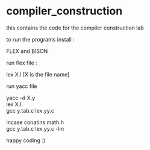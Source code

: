 # compiler_construction
this contains the code for the compiler construction lab



to run the programs
install :

FLEX and BISON

run flex file :

lex X.l [X is the file name]

run yacc file

yacc -d X.y</br>
lex X.l</br>
gcc y.tab.c lex.yy.c</br>


incase conatins math.h</br>
gcc y.tab.c lex.yy.c -lm</br>


happy coding :)
